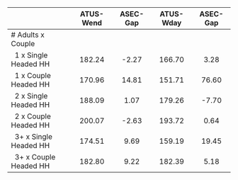 
|                      |    ATUS-Wend |     ASEC-Gap |    ATUS-Wday |     ASEC-Gap |
| -------------------- | :----------: | :----------: | :----------: | :----------: |
| # Adults x Couple    |              |              |              |              |
| &nbsp;&nbsp;1 x Single Headed HH |       182.24 |        -2.27 |       166.70 |         3.28 |
| &nbsp;&nbsp;1 x Couple Headed HH |       170.96 |        14.81 |       151.71 |        76.60 |
| &nbsp;&nbsp;2 x Single Headed HH |       188.09 |         1.07 |       179.26 |        -7.70 |
| &nbsp;&nbsp;2 x Couple Headed HH |       200.07 |        -2.63 |       193.72 |         0.64 |
| &nbsp;&nbsp;3+ x Single Headed HH |       174.51 |         9.69 |       159.19 |        19.45 |
| &nbsp;&nbsp;3+ x Couple Headed HH |       182.80 |         9.22 |       182.39 |         5.18 |

